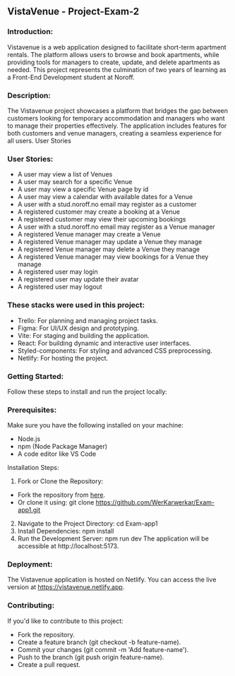 ## VistaVenue - Project-Exam-2

### Introduction:

Vistavenue is a web application designed to facilitate short-term apartment rentals. The platform allows users to browse and book apartments, while providing tools for managers to create, update, and delete apartments as needed. This project represents the culmination of two years of learning as a Front-End Development student at Noroff.

### Description:

The Vistavenue project showcases a platform that bridges the gap between customers looking for temporary accommodation and managers who want to manage their properties effectively. The application includes features for both customers and venue managers, creating a seamless experience for all users.
User Stories

### User Stories:

- A user may view a list of Venues
- A user may search for a specific Venue
- A user may view a specific Venue page by id
- A user may view a calendar with available dates for a Venue
- A user with a stud.noroff.no email may register as a customer
- A registered customer may create a booking at a Venue
- A registered customer may view their upcoming bookings
- A user with a stud.noroff.no email may register as a Venue manager
- A registered Venue manager may create a Venue
- A registered Venue manager may update a Venue they manage
- A registered Venue manager may delete a Venue they manage
- A registered Venue manager may view bookings for a Venue they manage
- A registered user may login
- A registered user may update their avatar
- A registered user may logout

### These stacks were used in this project:

- Trello: For planning and managing project tasks.
- Figma: For UI/UX design and prototyping.
- Vite: For staging and building the application.
- React: For building dynamic and interactive user interfaces.
- Styled-components: For styling and advanced CSS preprocessing.
- Netlify: For hosting the project.

### Getting Started:

Follow these steps to install and run the project locally:

### Prerequisites:

Make sure you have the following installed on your machine:
* Node.js
* npm (Node Package Manager)
* A code editor like VS Code

Installation Steps:
1. Fork or Clone the Repository:

* Fork the repository from [here](https://github.com/WerKarwerkar/Exam-app1.git).
* Or clone it using:
  git clone https://github.com/WerKarwerkar/Exam-app1.git

2. Navigate to the Project Directory:
  cd Exam-app1
3. Install Dependencies:
   npm install
4. Run the Development Server:
   npm run dev
   The application will be accessible at http://localhost:5173.

### Deployment:

The Vistavenue application is hosted on Netlify. You can access the live version at https://vistavenue.netlify.app.

### Contributing:

If you'd like to contribute to this project:

- Fork the repository.
- Create a feature branch (git checkout -b feature-name).
- Commit your changes (git commit -m 'Add feature-name').
- Push to the branch (git push origin feature-name).
- Create a pull request.












